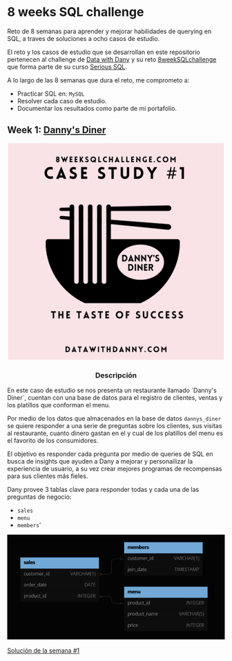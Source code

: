 # 8 weeks SQL challenge
Reto de 8 semanas para aprender y mejorar habilidades de querying en SQL, a traves de soluciones a ocho casos de estudio.

El reto y los casos de estudio que se desarrollan en este repositorio pertenecen al challenge de [Data with Dany](https://www.datawithdanny.com/) y su reto [8weekSQLchallenge](https://8weeksqlchallenge.com/getting-started/) que forma parte de su curso [Serious SQL](https://www.datawithdanny.com/courses/serious-sql).


A lo largo de las 8 semanas que dura el reto, me comprometo a:
- Practicar SQL en: `MySQL`
- Resolver cada caso de estudio.
- Documentar los resultados como parte de mi portafolio.

## Week 1: [Danny's Diner](https://8weeksqlchallenge.com/case-study-1/)
<p align="center">
  <img src="./imgs/week-1_cover.png" alt="Week 1 Cover" width="500" heigh="500">
</p>
<h3 align="center"> Descripción </h3>
En este caso de estudio se nos presenta un restaurante llamado `Danny's Diner`, cuentan con una base de datos para el registro de clientes, ventas y los platillos que conforman el menu.

Por medio de los datos que almacenados en la base de datos `dannys_diner` se quiere responder a una serie de preguntas sobre los clientes, sus visitas al restaurante, cuanto dinero gastan en el y cual de los platillos del menu es el favorito de los consumidores.

El objetivo es responder cada pregunta por medio de queries de SQL en busca de insights que ayuden a Dany a mejorar y personailizar la experiencia de usuario, a su vez crear mejores programas de recompensas para sus clientes más fieles.

Dany provee 3 tablas clave para responder todas y cada una de las preguntas de negocio:
- `sales`
- `menu`
- `members`'

![Diagrama Entidad Relación](./imgs/week-1_Diagram.png)
<br>

[Solución de la semana #1](./week-1/Dannys_diner.md)
